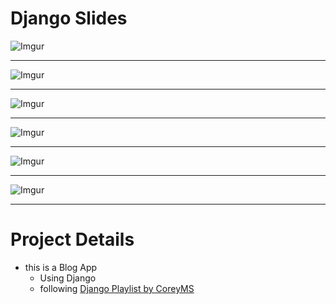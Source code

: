 
# Django Slides

![Imgur](https://i.imgur.com/2kywEy5.png)

***

![Imgur](https://i.imgur.com/QOvkCdJ.png)
***
![Imgur](https://i.imgur.com/kr1yO9Q.png)
***
![Imgur](https://i.imgur.com/TbrSY30.png)
***
![Imgur](https://i.imgur.com/cxXvobK.png)
***
![Imgur](https://i.imgur.com/UWHXC5C.jpg) 
***
# Project Details

- this is a Blog App
  - Using Django 
  - following [Django Playlist by CoreyMS](https://www.youtube.com/playlist?list=PL-osiE80TeTtoQCKZ03TU5fNfx2UY6U4p)
